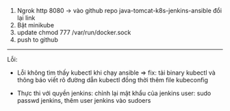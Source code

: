 1. Ngrok http 8080 -> vào github repo java-tomcat-k8s-jenkins-ansible đổi lại link
2. Bật minikube
3. update chmod 777 /var/run/docker.sock
4. push to github






------------------------------------------------------------------------

Lỗi: 
+ Lỗi không tìm thấy kubectl khi chạy ansible => fix: tải binary kubectl và thông báo viết rõ đường dẫn kubectl đồng thời thêm file kubeconfig

+ Thực thi với quyền jenkins: chỉnh lại mật khẩu của jenkins user: sudo passwd jenkins, thêm user jenkins vào sudoers




